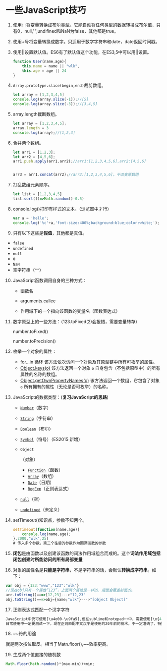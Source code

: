 # 一些JavaScript技巧

1. 使用`!!`将变量转换成布尔类型。它能自动将任何类型的数据转换成布尔值，只有0，null,"",undifined和NaN为false，其他都是true。

2. 使用+号将变量转换成数字。只适用于数字字符串和date，date返回时间戳。

3. 使用||设置默认值。ES6有了默认值这个功能，在ES3,5中可以用||设置。

   ```javascript
   function User(name,age){
       this.name = name || "wlk",
       this.age = age || 24
   }
   ```

4. `Array.prototype.slice(begin,end)`裁剪数组。

   ```javascript
   let array = [1,2,3,4,5]
   console.log(array.slice(-1));//[5]
   console.log(array.slice(-3));//[3,4,5]
   ```

5. array.length截断数组。

   ```javascript
   let array = [1,2,3,4,5];
   array.length = 3
   console.log(array);//[1,2,3]
   ```

6. 合并两个数组。

   ```javascript
   let arr1 = [1,2,3];
   let arr2 = [4,5,6];
   arr1.push.apply(arr1,arr2);//arr1:[1,2,3,4,5,6],arr2:[4,5,6]
   
   
   arr3 = arr1.concat(arr2);//arr3:[1,2,3,4,5,6]。不改变原数组
   ```

7. 打乱数组元素顺序。

   ```javascript
   let list = [1,2,3,4,5]
   list.sort(()=>Math.random()-0.5)
   ```


8. console.log()打印有样式的文本。（浏览器中才行）

   ```javascript
   var a = 'hello';
   console.log('%c'+a,'font-size:400%;background:blue;color:white;');
   ```


9. 只有以下这些是**假值**，其他都是真值。

- `false`
- `undefined`
- `null`
- `0`
- `NaN`
- 空字符串（`""`）



10. JavaScript函数调用自身的三种方式：

    - 函数名

    - arguments.callee
    - 作用域下的一个指向该函数的变量名（函数表达式）

    

11. 数字原型上的一些方法：（123.toFixed(2)会报错，需要变量转存）

    number.toFixed()

    number.toPrecision()
    
    
    
12. 枚举一个对象的属性：

    - [for...in](https://developer.mozilla.org/zh-CN/docs/JavaScript/Reference/Statements/for...in) 循环
      该方法依次访问一个对象及其原型链中所有可枚举的属性。
    - [Object.keys(o)](https://developer.mozilla.org/zh-CN/docs/JavaScript/Reference/Global_Objects/Object/keys)
      该方法返回一个对象 `o` 自身包含（不包括原型中）的所有属性的名称的数组。
    - [Object.getOwnPropertyNames(o)](https://developer.mozilla.org/zh-CN/docs/JavaScript/Reference/Global_Objects/Object/getOwnPropertyNames)
      该方法返回一个数组，它包含了对象 `o` 所有拥有的属性（无论是否可枚举）的名称。

    

13. JavaScript的数据类型：(**复习JavaScript的思路**)

    - [`Number`](https://developer.mozilla.org/zh-CN/docs/Web/JavaScript/Reference/Global_Objects/Number)（数字）

    - [`String`](https://developer.mozilla.org/zh-CN/docs/Web/JavaScript/Reference/String)（字符串）

    - [`Boolean`](https://developer.mozilla.org/zh-CN/docs/Web/JavaScript/Reference/Boolean)（布尔）

    - [`Symbol`](https://developer.mozilla.org/zh-CN/docs/Web/JavaScript/Reference/Global_Objects/Symbol)（符号）（ES2015 新增）

    - `Object`

      （对象）

      - [`Function`](https://developer.mozilla.org/zh-CN/docs/Web/JavaScript/Reference/Function)（函数）
      - [`Array`](https://developer.mozilla.org/zh-CN/docs/Web/JavaScript/Reference/Array)（数组）
      - [`Date`](https://developer.mozilla.org/zh-CN/docs/Web/JavaScript/Reference/Date)（日期）
      - [`RegExp`](https://developer.mozilla.org/zh-CN/docs/Web/JavaScript/Reference/RegExp)（正则表达式）

    - [`null`](https://developer.mozilla.org/zh-CN/docs/Web/JavaScript/Reference/Global_Objects/null)（空）

    - [`undefined`](https://developer.mozilla.org/zh-CN/docs/Web/JavaScript/Reference/Global_Objects/undefined)（未定义）
    
    
    
14. setTimeout()知识点，参数不知两个。

    ```javascript
    setTimeout(function(name,age){
    	console.log(name,age);
    },2000,"wlk",25)
    # 传入多个参数，第三个往后的参数作为回调函数的参数
    ```

    

15. **闭包**是由函数以及创建该函数的词法作用域组合而成的。这个**词法作用域包括闭包创建时所能访问的所有局部变量**



16. 对象的属性名是**只能是字符串**，不是字符串的话，会默认**转换成字符串**。如下：

```javascript
var obj = {123:"www","123":"wlk"}
//现在obj只有一个属性“123”，上面两个属性是一样的，后面会覆盖前面的。
arr.toString()===>[12,23]--->"12,23"
obj.toString()===>obj={name;"wlk"}--->"[object Object]"
```



17. 正则表达式匹配一个汉字字符

```JavaScript
JavaScript中仍可使用[\u4e00-\u9fa5],但在sublime和notepad++中，需要使用[\x{4e00}-\x{9fa5}]。
日常使用中一定要测试一下，现在正则匹配中文汉字是使用的20年前的技术，不一定准确了，特别是其他语言中。
```



18. ~~符的用途

就是两次按位取反。相当于Matn.floor(),~~效率更高。



19. 生成两个值直接的随机数

```javascript
Math.floor(Math.random()*(max-min))+min;
```



